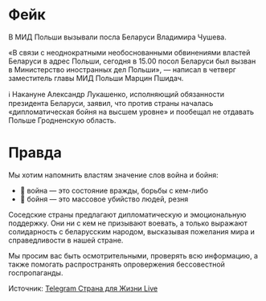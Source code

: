 # Фейк

В МИД Польши вызывали посла Беларуси Владимира Чушева. 

«В связи с неоднократными необоснованными обвинениями властей Беларуси в адрес Польши, сегодня в 15.00 посол Беларуси был вызван в Министерство иностранных дел Польши», — написал в четверг заместитель главы МИД Польши Марцин Пшидач.

ℹ️ Накануне Александр Лукашенко, исполняющий обязанности президента Беларуси, заявил, что против страны началась «дипломатическая бойня на высшем уровне» и пообещал не отдавать Польше Гродненскую область.

# Правда

Мы хотим напомнить властям значение слов война и бойня:

- 💬 война — это состояние вражды, борьбы с кем-либо
- 💬 бойня — это массовое убийство людей, резня

Соседские страны предлагают дипломатическую и эмоциональную поддержку. Они ни с кем не призывают воевать, а только выражают солидарность с беларусским народом, высказывая пожелания мира и справедливости в нашей стране. 

Мы просим вас быть осмотрительными, проверять всю информацию, а также помогать распространять опровержения бессовестной госпропаганды.

Источник: [Telegram Страна для Жизни Live](https://t.me/strana888_live/1864)
